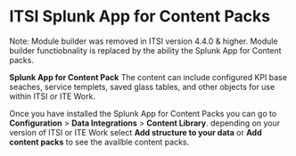 # ITSI Splunk App for Content Packs

Note: Module builder was removed in ITSI version 4.4.0 & higher. Module builder functiobnality is replaced by the ability the Splunk App for Content packs.

<b>Splunk App for Content Pack</b> The content can include configured KPI base seaches, service templets, saved glass tables, and other objects for use within ITSI or ITE Work.

Once you have installed the Splunk App for Content Packs you can go to <b>Configuration</b> > <b>Data Integrations</b> > <b>Content Library</b>. depending on your version of ITSI or ITE Work select <b>Add structure to your data</b> or <b>Add content packs</b> to see the availble content packs.

